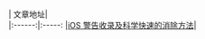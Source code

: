 

##

|   文章地址|  
|:------:|:-----:
|[iOS 警告收录及科学快速的消除方法](http://www.cocoachina.com/ios/20150914/13287.html)|
